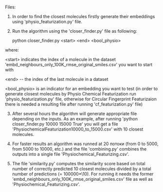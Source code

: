 Files:
1) In order to find the closest molecules firstly generate their embeddings using 'physio_featurization.py' file.
2) Run the algorithm using the 'closer_finder.py' file as following: 

      python closer_finder.py \<start> \<end> <bool_physio>
      
where:

\<start> indicates the index of a molecule in the dataset 'embd_neighbours_only_100K_rmse_original_smiles.csv' you want to start with

\<end> -- the index of the last molecule in a dataset

<bool_physio> is an indicator for an embedding you want to test (in order to generate closest molecules by Physio Chemical Featurization run 'physio_featurization.py' file, otherwise for Circular Fingerprint Featurizaion there is needed a resulting file after running 'cf_featurization.py' file)

3) After several hours the algorithm will generate appropriate file depending on the inputs.
As an example, after running 'python closer_finder.py 10000 15000 True' you will get a file 'PhysiochemicalFeaturization10000_to_15000.csv' with 10 closest molecules.

4) For faster results an algorithm was runned at 20 потоки (from 0 to 5000, from 5000 to 10000, etc.) and the file 'combining.py' combines the outputs into a single file 'Physiochemical_Featurizing.csv'.

5) The file 'similarity.py' computes the similarity score based on total number of correctly predicted 10 closest molecules divided by a total number of predictions (= 100000*\10). For running it needs the former 'embd_neighbours_only_100K_rmse_original_smiles.csv' file as well as 'Physiochemical_Featurizing.csv'.
